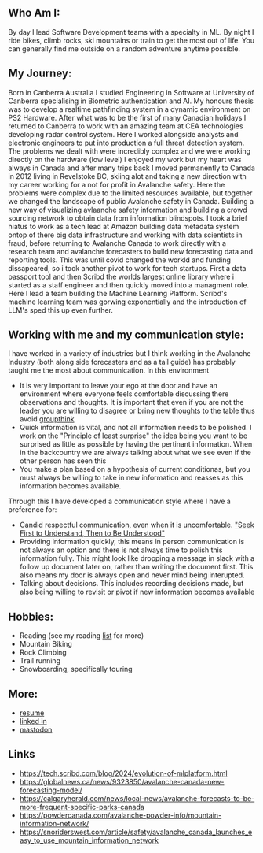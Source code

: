 ## Who Am I:
By day I lead Software Development teams with a specialty in ML. By night I ride bikes, climb rocks, ski mountains or train to get the most out of life. You can generally find me outside on a random adventure anytime possible.

## My Journey:
Born in Canberra Australia I studied Engineering in Software at University of Canberra specialising in Biometric authentication and AI. My honours thesis was to develop a realtime pathfinding system in a dynamic environment on PS2 Hardware.
After what was to be the first of many Canadian holidays I returned to Canberra to work with an amazing team at CEA technologies developing radar control system. Here I worked alongside analysts and electronic engineers to put into production a full threat detection system. The problems we dealt with were incredibly complex and we were working directly on the hardware (low level)
I enjoyed my work but my heart was always in Canada and after many trips back I moved permanently to Canada in 2012 living in Revelstoke BC, skiing alot and taking a new direction with my career working for a not for profit in Avalanche safety. Here the problems were complex due to the limited resources available, but together we changed the landscape of public Avalanche safety in Canada. Building a new way of visualizing avlaanche safety information and building a crowd sourcing network to obtain data from information blindspots. I took a brief hiatus to work as a tech lead at Amazon building data metadata system ontop of there big data infrastructure and working with data scientists in fraud, before returning to Avalanche Canada to work directly with a research team and avalanche forecasters to build new forecasting data and reporting tools. This was until covid changed the workld and funding dissapeared, so i took another pivot to work for tech startups. First a data passport tool and then Scribd the worlds largest online library where i started as a staff engineer and then quickly moved into a managment role. Here I lead a team building the Machine Learning Platform. Scribd's machine learning team was gorwing exponentially and the introduction of LLM's sped this up even further. 

## Working with me and my communication style:
I have worked in a variety of industries but I think working in the Avalanche Industry (both along side forecasters and as a tail guide) has probably taught me the most about communication.
In this environment   
- It is very important to leave your ego at the door and have an environment where everyone feels comfortable discussing there observations and thoughts. It is important that even if you are not the leader you are willing to disagree or bring new thoughts to the table thus avoid [groupthink](https://en.wikipedia.org/wiki/Groupthink)
- Quick information is vital, and not all information needs to be polished. I work on the "Principle of least surprise" the idea being you want to be surprised as little as possible by having the pertinant information. When in the backcountry we are always talking about what we see even if the other person has seen this 
- You make a plan based on a hypothesis of current conditionas, but you must always be willing to take in new information and reasses as this information becomes available.
   
Through this I have developed a communication style where I have a preference for:
- Candid respectful communication, even when it is uncomfortable. ["Seek First to Understand, Then to Be Understood"](https://www.franklincovey.com/the-7-habits/habit-5/)
- Providing information quickly, this means in person communication is not always an option and there is not always time to polish this information fully. This might look like dropping a message in slack with a follow up document later on, rather than writing the document first. This also means my door is always open and never mind being interupted.
- Talking about decisions. This includes recording decisions made, but also being willing to revisit or pivot if new information becomes available

## Hobbies:
 - Reading (see my reading [list](https://github.com/benshaw/reading) for more)
 - Mountain Biking
 - Rock Climbing
 - Trail running
 - Snowboarding, specifically touring
   
## More:
 - [resume](https://github.com/benshaw/resume)
 - [linked in](https://www.linkedin.com/in/ben-shaw/)
 - [mastodon](https://hacky.town/@benashaw)

## Links  
 - https://tech.scribd.com/blog/2024/evolution-of-mlplatform.html
 - https://globalnews.ca/news/9323850/avalanche-canada-new-forecasting-model/
 - https://calgaryherald.com/news/local-news/avalanche-forecasts-to-be-more-frequent-specific-parks-canada
 - https://powdercanada.com/avalanche-powder-info/mountain-information-network/
 - https://snoriderswest.com/article/safety/avalanche_canada_launches_easy_to_use_mountain_information_network
